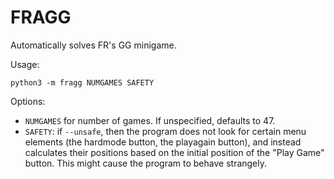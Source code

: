 # FRAGG

Automatically solves FR's GG minigame.

Usage:

`python3 -m fragg NUMGAMES SAFETY` 

Options: 
* `NUMGAMES` for number of games. If unspecified, defaults to 47. 
* `SAFETY`: if `--unsafe`, then the program does not look for certain menu elements (the hardmode button, the playagain button), and instead calculates their positions based on the initial position of the "Play Game" button. This might cause the program to behave strangely.